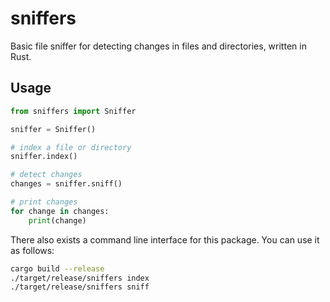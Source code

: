 # sniffers
Basic file sniffer for detecting changes in files and directories, written in Rust.

## Usage
```python
from sniffers import Sniffer

sniffer = Sniffer()

# index a file or directory
sniffer.index()

# detect changes
changes = sniffer.sniff()

# print changes
for change in changes:
    print(change)
```

There also exists a command line interface for this package. You can use it as follows:
```bash
cargo build --release
./target/release/sniffers index
./target/release/sniffers sniff
```
